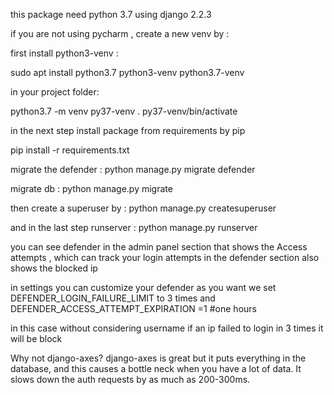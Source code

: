 this package need  python 3.7
using django 2.2.3

if you are not using pycharm , 
create a new venv by :

first install python3-venv : 

sudo apt install python3.7 python3-venv python3.7-venv

in your project folder:

python3.7 -m venv py37-venv
. py37-venv/bin/activate

in the next step install package from requirements by pip

pip install -r requirements.txt
 
 migrate the defender :
 python manage.py migrate defender
 
 migrate db :
 python manage.py migrate 
 
 then create a superuser by :
 python manage.py createsuperuser
 
 and in the last step runserver :
 python manage.py runserver 
 
  you can see defender in the admin panel 
 section that shows the Access attempts	, which  can track
 your login attempts 
 in the defender section also shows the blocked ip
 
 in settings you can customize your defender as you want
  we set DEFENDER_LOGIN_FAILURE_LIMIT to 3 times
  and 
  DEFENDER_ACCESS_ATTEMPT_EXPIRATION =1  #one hours
  
  in this case without considering username if an ip failed 
  to login in 3 times it will be block
  
  
  Why not django-axes?
  django-axes is great but it puts everything in the database, 
  and this causes a bottle neck when you have a lot of data. It slows down the auth requests by as much as 200-300ms. 

 
 